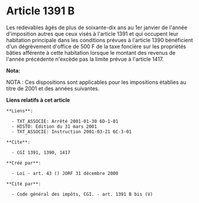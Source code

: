 # Article 1391 B

Les redevables âgés de plus de soixante-dix ans au 1er janvier de l'année d'imposition autres que ceux visés à l'article 1391
et qui occupent leur habitation principale dans les conditions prévues à l'article 1390 bénéficient d'un dégrèvement d'office
de 500 F de la taxe foncière sur les propriétés bâties afférente à cette habitation lorsque le montant des revenus de l'année
précédente n'excède pas la limite prévue à l'article 1417.

**Nota:**

NOTA : Ces dispositions sont applicables pour les impositions établies au titre de 2001 et des années suivantes.

**Liens relatifs à cet article**

	**Liens**:

	  - TXT_ASSOCIE: Arrêté 2001-01-30 6D-1-01
	  - HISTO: Edition du 31 mars 2001
	  - TXT_ASSOCIE: Instruction 2001-03-21 6C-3-01

	**Cite**:

	  - CGI 1391, 1390, 1417

	**Créé par**:

	  - Loi - art. 43 () JORF 31 décembre 2000

	**Cité par**:

	  - Code général des impôts, CGI. - art. 1391 B bis (V)
